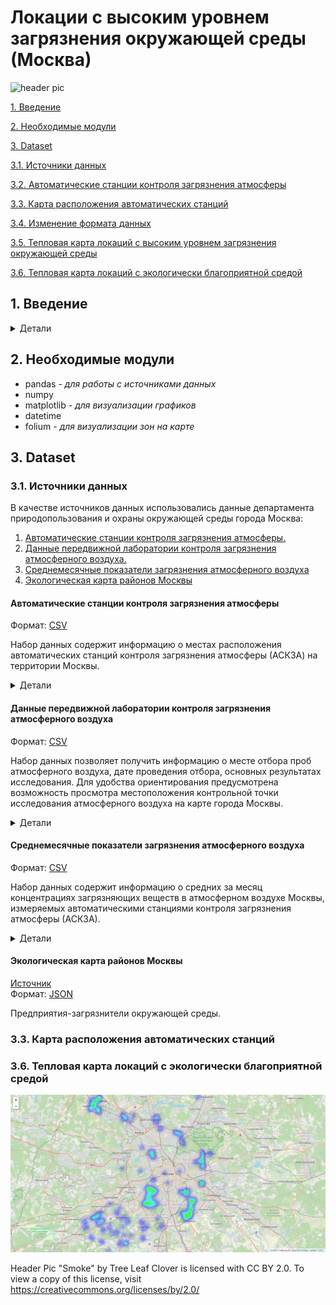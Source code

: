 # Локации с высоким уровнем загрязнения окружающей среды (Москва)
![header pic]

[1. Введение](#1-введение "вступление")

[2. Необходимые модули](#2-необходимые-модули "подключаемые модули")

[3. Dataset](#3-dataset "описание dataset'а")

[3.1. Источники данных](#31-источники-данных "описание источников данных")

[3.2. Автоматические станции контроля загрязнения атмосферы](#32-автоматические-станции-контроля-загрязнения-атмосферы "описание стационарных и модильных станций контроля")

[3.3. Карта расположения автоматических станций](#33-карта-расположения-автоматических-станций "карта, с отображением мест размещения автоматических станций контроля")

[3.4. Изменение формата данных](#34-изменение-формата-данных "описание результирующего формата данных")

[3.5. Тепловая карта локаций с высоким уровнем загрязнения окружающей среды](#35-тепловая-карта-локаций-с-высоким-уровнем-загрязнения-окружающей-среды "визуализация локаций с высоким уровнем загрязнения")

[3.6. Тепловая карта локаций с экологически благоприятной средой](#36-тепловая-карта-локаций-c-экологически-благоприятной-средой "визуализация локаций с экологически благоприятной средой")


## 1. Введение
<details>
<summary>Детали</summary>

Эти детали _будут_ **скрыты** пока не нажмешь на стрелку.

```
Здесь код
```

</details>

## 2. Необходимые модули
* pandas *- для работы с источниками данных*  
* numpy  
* matplotlib *- для визуализации графиков* 
* datetime  
* folium *- для визуализации зон на карте* 


## 3. Dataset

### 3.1. Источники данных

В качестве источников данных использовались данные департамента природопользования и охраны окружающей среды города Москва:
1.  [Автоматические станции контроля загрязнения атмосферы.](#автоматические-станции-контроля-загрязнения-атмосферы)
2.  [Данные передвижной лаборатории контроля загрязнения атмосферного воздуха.](#данные-передвижной-лаборатории-контроля-загрязнения-атмосферного-воздуха)
3.  [Среднемесячные показатели загрязнения атмосферного воздуха](#среднемесячные-показатели-загрязнения-атмосферного-воздуха)
4.  [Экологическая карта районов Москвы](#экологическая-карта-районов-москвы)

#### Автоматические станции контроля загрязнения атмосферы
Формат: [CSV](https://data.mos.ru/opendata/7704221753-parametry-zagryazneniya-atmosfernogo-vozduha/passport?versionNumber=1&releaseNumber=45 "Паспорт набора данных портала открытых данных Правительства Москвы")

Набор данных содержит информацию о местах расположения автоматических станций контроля загрязнения атмосферы (АСКЗА) на территории Москвы.
<details>
<summary>Детали</summary>

В Москве функционирует  современная, на уровне европейских городов и мировых мегаполисов система экологического мониторинга атмосферного воздуха, представленная сетью _АСКЗА_, которая создана с соблюдением нормативных требований РФ и директив Европейского Союза.

**АСКЗА** - это автоматические станции контроля загрязнения атмосферы, функционирующие в круглосуточном непрерывном автоматизированном режиме. Автоматизированные измерения – это современный и эффективный подход, реализованный в крупных городах мира, который позволяет оперативно выявлять сверхнормативные загрязнения атмосферного воздуха, практически исключает статистические ошибки оценки средних значений и обеспечивает высокую достоверность данных. Приборы на _АСКЗА_ регулярно калибруются, а также проходят межлабораторные сравнительные испытания при участии лабораторий стран Европейского региона Всемирной организации здравоохранения.

_АСКЗА_ расположены во всех округах Москвы, на разном удалении от центра города и охватывают различные функциональные зоны. Станции мониторинга размещаются на территориях вблизи автомагистралей, в том числе на Третьем транспортном кольце, на жилых территориях, находящихся под влиянием смешанных антропогенных источников загрязнений, природных территориях. Также организован мониторинг атмосферного воздуха на территории «новой» Москвы.

Всего на территории г. Москвы размещены 43 _АСКЗА_:

| Административный округ | Количество станций _АСКЗА_ |
| ---------------------- | -------------------------- |
|Центральный АО          |              5             | 
|Северный АО             |              5             |
|Северо-Восточный АО     |              2             |
|Восточный АО            |              4             |
|Юго-Восточный АО        |              4             |
|Южный АО                |              6             |
|Юго-Западный АО         |              3             |
|Западный АО             |              3             |
|Северо-Западный АО      |              2             |
|Зеленоградский АО       |              3             |
|Новомосковский АО       |              2             |
|Троицкий АО             |              4             | 

_АСКЗА_ в круглосуточном непрерывном режиме измеряют содержание в атмосферном воздухе основных загрязняющих веществ, характерных для выбросов антропогенных источников Москвы, а также метеопараметры, определяющие условия рассеивания примесей в атмосфере.

Характерные для выбросов большинства антропогенных источников загрязняющие вещества, такие как оксид углерода, диоксид азота, оксид азота, сумма углеводородных соединений, озон, диоксид серы, контролируются на всей территории города. Содержание таких загрязняющих веществ, как сероводород и аммиак, контролируется на территориях, находящихся под воздействием очистных сооружений и нефтеперерабатывающего завода. На Третьем транспортном кольце, кроме основных параметров, характерных для выбросов автотранспорта, измеряются специфические загрязняющие вещества (формальдегид, фенол, бензол). Организован мониторинг взвешенных частиц РМ10 и РМ2.5, отнесенных Всемирной организацией здравоохранения к приоритетным по уровню воздействия на здоровье.

Ниже представлена информация о перечне загрязняющих веществ, контролируемых с помощью автоматических станций контроля загрязнения атмосферного воздуха на территории Москвы, значениях _ПДКмр_ и _ПДКсс_, установленных санитарными нормами классификации опасных веществ.

В Российской Федерации санитарными нормами и правилами для атмосферного воздуха населенных мест установлены нормативы более чем для 1000 загрязняющих веществ. Многие из  них содержатся в выбросах производств, отсутствующих на территории города, и в атмосферном воздухе города Москвы никогда не встречаются.

Для Москвы, как и для большинства крупных мегаполисов мира,  характерными источниками выбросов в атмосферу являются автотранспорт, предприятия теплоэнергетики, производство строительных материалов, включая асфальто-бетонные заводы, городские очистные сооружения, нефтеперерабатывающий завод (на юго-востоке города) и другие.

Учитывая схожесть характерных для городов источников выбросов, Всемирная организация здравоохранения (ВОЗ) выделила перечень приоритетных загрязняющих веществ, контроль которых необходимо осуществлять в городах. Это  оксиды азота, оксид углерода, диоксид серы, озон, мелкие взвешенные частицы, полициклические ароматические углеводороды.  Для Москвы, учитывая выбросы городских очистных сооружений и нефтеперерабатывающего производства,  перечень приоритетных веществ был дополнен  сероводородом, метаном и аммиаком.

В настоящий момент на территории Москвы в непрерывном круглосуточном режиме контролируется содержание в атмосферном воздухе загрязняющих веществ, характерных для выбросов автотранспорта и промышленных предприятий города Москвы. Надо отметить, что это практически все загрязняющие вещества, для которых разработаны надежные автоматизированные методы контроля содержания в атмосферном воздухе.

Для оценки качества воздуха используются нормативные значения содержания загрязняющих веществ, ниже которых качество воздуха считается приемлемым и неопасным для здоровья людей. В настоящее время в мире единой позиции по данным нормативам нет. В Российской Федерации для загрязняющих веществ установлено 2 вида нормативов:

**ПДКмр** - предельно допустимая максимальная разовая концентрация химического вещества в воздухе населённых мест, мг/м3. Эта концентрация при вдыхании в течение 20-30 мин. не должна вызывать рефлекторных реакций в организме человека.

**ПДКсс** — предельно допустимая среднесуточная концентрация химического вещества в воздухе населённых мест, мг/м3. Эта концентрация не должна оказывать на человека прямого или косвенного воздействия при неопределённо долгом (годы) вдыхании.

Также в датасете представлена информация о классах опасности контролируемых загрязняющих веществ. Класс опасности – показатель, характеризующий степень опасности для человека веществ, загрязняющих атмосферный воздух. Вещества делятся на следующие классы опасности:

| Название параметра | Единицы измерения | ПДК максимальное | ПДК среднесуточное | Класс опасности |
| ------------------ | ----------------- | ---------------- | ------------------ | --------------- |
|`Оксид углерода`    |      мг/м3        |        5         |          3         |         4       |
| `Диоксид серы`     |      мг/м3        |      0.5         |          0         |         3       |
| `Аммиак`           |      мг/м3        |      0.2         |          0         |         4       |
| `Сероводород`      |      мг/м3        |        0         |                    |         2       |
| `Озон`             |      мг/м3        |     0.16         |          0         |         1       |
| `Метан`            |      мг/м3        |       50         |                    |                 |
| `Формальдегид`     |      мг/м3        |        0         |          0         |         2       |
| `Бензол`           |      мг/м3        |      0.3         |        0.1         |         2       |
| `Сумма углеводородных соединений за вычетом метана`|мг/м3||                    |                 |
| `Диоксид азота`    |      мг/м3        |      0.2         |          0         |         3       |
| `Сумма углеводородных соединений`|мг/м3|                  |                    |                 |
| `Толуол`           |      мг/м3        |      0.6         |                    |         3       |
| `Оксид азота`      |      мг/м3        |      0.4         |          0         |         3       |
| `Фенол`            |      мг/м3        |        0         |          0         |         2       |
| `Нафталин`         |      мг/м3        |        0         |                    |         4       |
| `Взвешенные частицы РМ10`|мг/м3        |      0.3         |          0         |                 |
| `Стирол`           |      мг/м3        |        0         |          0         |         2       |
| `Кислород`         |        %          |                  |                    |                 |
| `Диоксид углерода` |       ppm         |                  |                    |         2       |
| `Взвешенные частицы РМ2.5`|мг/м3       |     0.16         |          0         |                 |
| `Взвешенные частицы РМ10 (суточные измерения)`|мг/м3|     |          0         |                 |
| `Взвешенные частицы РМ2.5 (суточные измерения)`|мг/м3|    |          0         |                 |

Нормативы и классы опасности загрязняющих веществ разработаны на основании комплексных токсиколого-гигиенических и эпидемиологических исследований с учетом международного опыта и утверждены  _ГН 2.1.6.1338-03 «Предельно допустимые концентрации (ПДК) загрязняющих веществ в атмосферном воздухе населенных мест»._

</details>

#### Данные передвижной лаборатории контроля загрязнения атмосферного воздуха
Формат: [CSV](https://data.mos.ru/opendata/7704221753-dannye-peredvijnoy-laboratorii-kontrolya-zagryazneniya-atmosfernogo-vozduha/passport?versionNumber=1&releaseNumber=43 "Паспорт набора данных портала открытых данных Правительства Москвы")

Набор данных позволяет получить информацию о месте отбора проб атмосферного воздуха, дате проведения отбора, основных результатах исследования. Для удобства ориентирования предусмотрена возможность просмотра местоположения контрольной точки исследования атмосферного воздуха на карте города Москвы.

<details>
<summary>Детали</summary>

Передвижная лаборатория – это автомобиль, оснащенный современным оборудованием, которое позволяет измерять загрязняющие вещества в режиме реального времени по основным загрязняющим веществам и отбирать пробы воздуха для последующего анализа в лаборатории на расширенный перечень веществ.

</details>

#### Среднемесячные показатели загрязнения атмосферного воздуха
Формат: [CSV](https://data.mos.ru/opendata/7704221753-srednemesyachnye-pokazateli-zagryazneniya-atmosfernogo-vozduha/passport?versionNumber=2&releaseNumber=41 "Паспорт набора данных портала открытых данных Правительства Москвы")


Набор данных содержит информацию о средних за месяц концентрациях загрязняющих веществ в атмосферном воздухе Москвы, измеряемых автоматическими станциями контроля загрязнения атмосферы (АСКЗА).

<details>
<summary>Детали</summary>

Датасет позволяет получить информацию в разрезе каждой отдельной АСКЗА о средних за месяц концентрациях загрязняющих веществ в абсолютных единицах и в сравнении с предельно допустимыми среднесуточными концентрациями.

Основу мониторинга атмосферного воздуха города Москвы составляет сеть стационарных АСКЗА, которые в круглосуточном непрерывном режиме (с периодичностью один раз в двадцать минут) измеряют содержание в атмосферном воздухе загрязняющих веществ, характерных для выбросов автотранспорта и промышленных предприятий города Москвы.

Сеть автоматических станций мониторинга атмосферного воздуха включает в себя стационарные станции, место размещение которых сохраняется постоянно на протяжении долгого времени, и мобильные станции, размещаемые временно для решения локальных задач (выявление источника загрязнения, определение эффективности природоохранных мероприятий и т.д.).

Датасет включает информацию по стационарным АСКЗА, постоянность размещения которых на одной территории позволяет контролировать динамику содержания загрязняющих веществ в долговременной перспективе.

При ознакомлении с данными датасета важно учитывать, что АСКЗА в системе мониторинга атмосферного воздуха города Москвы ориентированы на контроль загрязнения воздуха на территориях различного функционального назначения: территории вблизи автомагистралей, жилые территории, находящиеся под влиянием смешанных антропогенных источников загрязнений; природные территории, «новая» Москва.

Перечень загрязняющих веществ на АСКЗА определяется функциональным назначением контролируемой территории. Наибольшее количество загрязняющих веществ измеряется вблизи автотрасс и на территориях, находящихся под воздействием очистных сооружений и нефтеперерабатывающего завода.

В общем, список измеряемых на станции загрязняющих веществ может широко варьироваться от 3-х основных параметров (оксид углерода, диоксид и оксид азота) до 10, включая специфические, такие как сероводород (индикатор выбросов нефтехимических производств и эмиссии очистных сооружений канализации).

Среднемесячные концентрации контролируемых параметров представлены как в абсолютных единицах (мг/м3), так и в долях ПДКсс (предельно допустимая среднесуточная концентрация химического вещества в воздухе населённых мест). Концентрация кислорода (О2) выражена в процентной плотности (%).

</details>



#### Экологическая карта районов Москвы
[Источник](https://mwmoskva.ru/ekologicheskaya-karta-moskvy.html "Справочник с интерактивной картой")  
Формат: [JSON](https://mwmoskva.ru/js/eco.json "Прямая ссылка на слой")

Предприятия-загрязнители окружающей среды.
  

 
### 3.3. Карта расположения автоматических станций

### 3.6. Тепловая карта локаций с экологически благоприятной средой

![good place pic]

   [good place pic]: <gut_place_heatmap.png>
   [header pic]: <https://live.staticflickr.com/5016/5492243495_b296955bc9_k_d.jpg> 
   Header Pic "Smoke" by Tree Leaf Clover is licensed with CC BY 2.0. To view a copy of this license, visit https://creativecommons.org/licenses/by/2.0/
